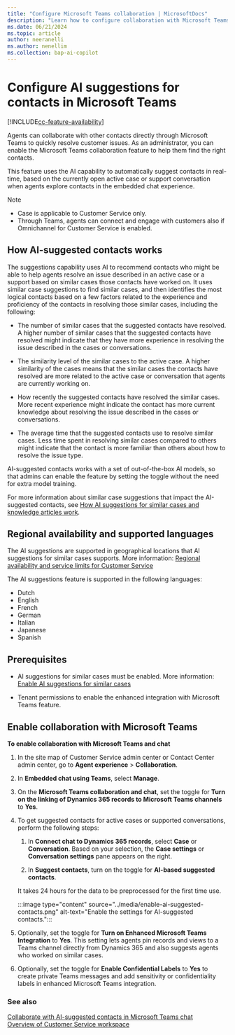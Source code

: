 ```yaml
---
title: "Configure Microsoft Teams collaboration | MicrosoftDocs"
description: "Learn how to configure collaboration with Microsoft Teams in Customer Service."
ms.date: 06/21/2024
ms.topic: article
author: neeranelli
ms.author: nenellim
ms.collection: bap-ai-copilot
---
```


# Configure AI suggestions for contacts in Microsoft Teams

[!INCLUDE[cc-feature-availability](../../includes/cc-feature-availability.md)]

Agents can collaborate with other contacts directly through Microsoft Teams to quickly resolve customer issues. As an administrator, you can enable the Microsoft Teams collaboration feature to help them find the right contacts.

This feature uses the AI capability to automatically suggest contacts in real-time, based on the currently open active case or support conversation when agents explore contacts in the embedded chat experience.

> [!NOTE]
> - Case is applicable to Customer Service only.
> -  Through Teams, agents can connect and engage with customers also if Omnichannel for Customer Service is enabled.

## How AI-suggested contacts works

The suggestions capability uses AI to recommend contacts who might be able to help agents resolve an issue described in an active case or a support based on similar cases those contacts have worked on. It uses similar case suggestions to find similar cases, and then identifies the most logical contacts based on a few factors related to the experience and proficiency of the contacts in resolving those similar cases, including the following:

- The number of similar cases that the suggested contacts have resolved. A higher number of similar cases that the suggested contacts have resolved might indicate that they have more experience in resolving the issue described in the cases or conversations.

- The similarity level of the similar cases to the active case. A higher similarity of the cases means that the similar cases the contacts have resolved are more related to the active case or conversation that agents are currently working on.

- How recently the suggested contacts have resolved the similar cases. More recent experience might indicate the contact has more current knowledge about resolving the issue described in the cases or conversations.

- The average time that the suggested contacts use to resolve similar cases. Less time spent in resolving similar cases compared to others might indicate that the contact is more familiar than others about how to resolve the issue type.

AI-suggested contacts works with a set of out-of-the-box AI models, so that admins can enable the feature by setting the toggle without the need for extra model training.

For more information about similar case suggestions that impact the AI-suggested contacts, see [How AI suggestions for similar cases and knowledge articles work](csw-enable-ai-suggested-cases-knowledge-articles.md#how-ai-suggestions-for-similar-cases-and-knowledge-articles-work).

## Regional availability and supported languages

The AI suggestions are supported in geographical locations that AI suggestions for similar cases supports. More information: [Regional availability and service limits for Customer Service](cs-region-availability-service-limits.md)

The AI suggestions feature is supported in the following languages:

- Dutch
- English
- French
- German
- Italian
- Japanese
- Spanish

## Prerequisites

- AI suggestions for similar cases must be enabled. More information: [Enable AI suggestions for similar cases](csw-enable-ai-suggested-cases-knowledge-articles.md)

- Tenant permissions to enable the enhanced integration with Microsoft Teams feature.

## Enable collaboration with Microsoft Teams


**To enable collaboration with Microsoft Teams and chat**

1. In the site map of Customer Service admin center or Contact Center admin center, go to **Agent experience** > **Collaboration**.
    
1. In **Embedded chat using Teams**, select **Manage**.
   

1. On the **Microsoft Teams collaboration and chat**, set the toggle for **Turn on the linking of Dynamics 365 records to Microsoft Teams channels** to **Yes**.

1. To get suggested contacts for active cases or supported conversations, perform the following steps:
   
   1. In **Connect chat to Dynamics 365 records**, select **Case** or **Conversation**. Based on your selection, the **Case settings** or **Conversation settings** pane appears on the right.

   2. In **Suggest contacts**, turn on the toggle for **AI-based suggested contacts**.

    It takes 24 hours for the data to be preprocessed for the first time use.

    :::image type="content" source="../media/enable-ai-suggested-contacts.png" alt-text="Enable the settings for AI-suggested contacts.":::

1. Optionally, set the toggle for **Turn on Enhanced Microsoft Teams Integration** to **Yes**. This setting lets agents pin records and views to a Teams channel directly from Dynamics 365 and also suggests agents who worked on similar cases.

1. Optionally, set the toggle for **Enable Confidential Labels** to **Yes** to create private Teams messages and add sensitivity or confidentiality labels in enhanced Microsoft Teams integration.


### See also

[Collaborate with AI-suggested contacts in Microsoft Teams chat](../use/use-ai-suggested-contacts-teams.md)  
[Overview of Customer Service workspace](../implement/csw-overview.md)  

